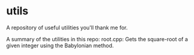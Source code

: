 utils
=====

A repository of useful utilities you'll thank me for.

A summary of the utilities in this repo:
	root.cpp: Gets the square-root of a given integer using the Babylonian method.


